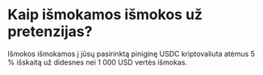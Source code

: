 # Kaip išmokamos išmokos už pretenzijas?

Išmokos išmokamos į jūsų pasirinktą piniginę USDC kriptovaliuta atėmus 5 % išskaitą už didesnes nei 1 000 USD vertės išmokas.
